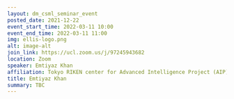 ```yaml
---
layout: dm_csml_seminar_event
posted_date: 2021-12-22
event_start_time: 2022-03-11 10:00
event_end_time: 2022-03-11 11:00
img: ellis-logo.png
alt: image-alt
join_link: https://ucl.zoom.us/j/97245943682
location: Zoom
speaker: Emtiyaz Khan
affiliation: Tokyo RIKEN center for Advanced Intelligence Project (AIP)
title: Emtiyaz Khan
summary: TBC
---
```

